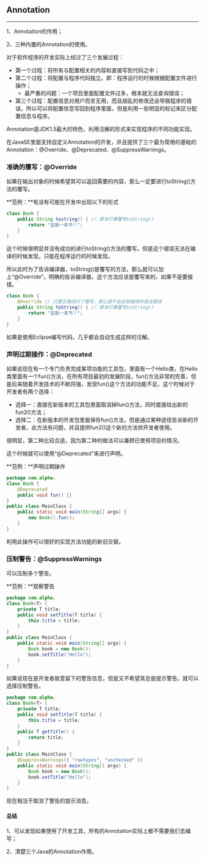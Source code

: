 ## Annotation

---

1、Annotation的作用；

2、三种内置的Annotation的使用。

对于软件程序的开发实际上经过了三个发展过程：

* 第一个过程：将所有与配置相关的内容和直接写到代码之中；
* 第二个过程：将配置与程序代码独立。即：程序运行的时候根据配置文件进行操作；
  * 最严重的问题：一个项目里面配置文件过多，根本就无法查询错误；
* 第三个过程：配置信息对用户而言无用，而且胡乱的修改还会导致程序的错误，所以可以将配置信息写回到程序里面，但是利用一些明显的标记来区分配置信息与程序。

Annotation是JDK1.5最大的特色，利用注解的形式来实现程序的不同功能实现。

在JavaSE里面支持自定义Annotation的开发，并且提供了三个最为常用的基础的Annotation：@Override、@Deprecated、@SuppressWarnings。

### 准确的覆写：@Override

如果在输出对象的时候希望其可以返回需要的内容，那么一定要进行toString()方法的覆写。

**范例：**有没有可能在开发中出现以下的形式

```java
class Book {
	public String tostring() { // 原本打算覆写toString()
		return "这是一本书！";
	}
}
```

这个时候很明显并没有成功的进行toString()方法的覆写。但是这个错误无法在编译的时候发现，只能在程序运行的时候发现。

所以此时为了告诉编译器，toString()是覆写的方法，那么就可以加上“@Override”，明确的告诉编译器，这个方法应该是覆写来的，如果不是要报错。

```java
class Book {
	@Override // 只要正确进行了覆写，那么就不会出现编译的语法错误
	public String toString() { // 原本打算覆写toString()
		return "这是一本书！";
	}
}
```

如果是使用Eclipse编写代码，几乎都会自动生成这样的注解。

### 声明过期操作：@Deprecated

如果说现在有一个专门负责完成某项功能的工具包，里面有一个Hello类，在Hello类里面有一个fun()方法，在所有项目最初的发展阶段，fun()方法非常的完善，但是后来随着开发技术的不断将强，发现fun()这个方法的功能不足，这个时候对于开发者有两个选择：

* 选择一：直接在新版本的工具包里面取消掉fun()方法，同时直接给出新的fun2()方法；
* 选择二：在新版本的开发包里面保存fun()方法，但是通过某种途径告诉新的开发者，此方法有问题，并且提供fun2()这个新的方法供开发者使用。

很明显，第二种比较合适，因为第二种的做法可以兼顾已使用项目的情况。

这个时候就可以使用“@Deprecated”来进行声明。

**范例：**声明过期操作

```java
package com.alpha;
class Book {
	@Deprecated
	public void fun() {}
}
public class MainClass {
	public static void main(String[] args) {
		new Book().fun();
	}
}
```

利用此操作可以很好的实现方法功能的新旧交替。

### 压制警告：@SuppressWarnings

可以压制多个警告。

**范例：**观察警告

```java
package com.alpha;
class Book<T> {
	private T title;
	public void setTitle(T title) {
		this.title = title;
	}
}
public class MainClass {
	public static void main(String[] args) {
		Book book = new Book();
		book.setTitle("Hello");
	}
}
```

如果说现在是开发者故意留下的警告信息，但是又不希望其总是提示警告。就可以选择压制警告。

```java
package com.alpha;
class Book<T> {
	private T title;
	public void setTitle(T title) {
		this.title = title;
	}
	public T getTitle() {
		return title;
	}
}
public class MainClass {
	@SuppressWarnings({ "rawtypes", "unchecked" })
	public static void main(String[] args) {
		Book book = new Book();
		book.setTitle("Hello");
	}
}
```

现在相当于取消了警告的提示消息。

#### 总结

1、可以发现如果使用了开发工具，所有的Annotation实际上都不需要我们去编写；

2、清楚三个Java的Annotation作用。

